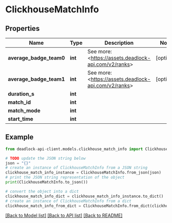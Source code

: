 # ClickhouseMatchInfo


## Properties

Name | Type | Description | Notes
------------ | ------------- | ------------- | -------------
**average_badge_team0** | **int** | See more: &lt;https://assets.deadlock-api.com/v2/ranks&gt; | [optional] 
**average_badge_team1** | **int** | See more: &lt;https://assets.deadlock-api.com/v2/ranks&gt; | [optional] 
**duration_s** | **int** |  | 
**match_id** | **int** |  | 
**match_mode** | **int** |  | 
**start_time** | **int** |  | 

## Example

```python
from deadlock-api-client.models.clickhouse_match_info import ClickhouseMatchInfo

# TODO update the JSON string below
json = "{}"
# create an instance of ClickhouseMatchInfo from a JSON string
clickhouse_match_info_instance = ClickhouseMatchInfo.from_json(json)
# print the JSON string representation of the object
print(ClickhouseMatchInfo.to_json())

# convert the object into a dict
clickhouse_match_info_dict = clickhouse_match_info_instance.to_dict()
# create an instance of ClickhouseMatchInfo from a dict
clickhouse_match_info_from_dict = ClickhouseMatchInfo.from_dict(clickhouse_match_info_dict)
```
[[Back to Model list]](../README.md#documentation-for-models) [[Back to API list]](../README.md#documentation-for-api-endpoints) [[Back to README]](../README.md)


